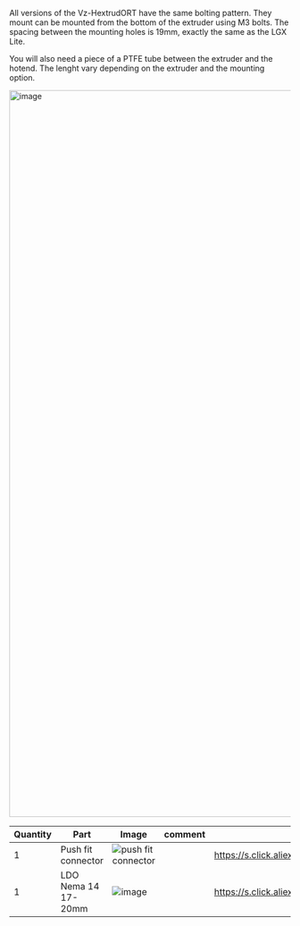 All versions of the Vz-HextrudORT have the same bolting pattern. They mount can be mounted from the bottom of the extruder using M3 bolts. The spacing between the mounting holes is 19mm, exactly the same as the LGX Lite.

You will also need a piece of a PTFE tube between the extruder and the hotend. The lenght vary depending on the extruder and the mounting option.

<img width="1301" alt="image" src="https://github.com/VzBoT3D/Vz-HextrudORT/blob/4a558cbd57b12f61fe653494cda5fb71b9726089/Installation/Printed%20VzHextrudort/VZHextrudort%20Assembly.png">

| Quantity | Part                         | Image             | comment  | Links  |
| ------ | ----                           | -------              | -----  | -----	|
| 1       | Push fit connector  | ![push fit connector](https://user-images.githubusercontent.com/37383368/146020643-7de56373-1956-430e-af35-fa52e62a8844.PNG)   |     | https://s.click.aliexpress.com/e/_AoAejk |
| 1       | LDO Nema 14 17-20mm |  ![image](https://user-images.githubusercontent.com/1350864/224547660-c94da19b-2ef4-49ae-92e3-bb9a1239dd93.png) |     | https://s.click.aliexpress.com/e/_Dcwpt5T|
